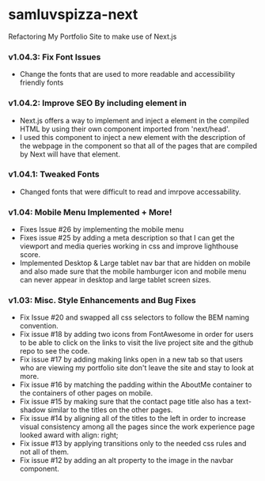 # samluvspizza-next
 Refactoring My Portfolio Site to make use of Next.js
 
### v1.04.3: Fix Font Issues
- Change the fonts that are used to more readable and accessibility friendly fonts 
 
### v1.04.2: Improve SEO By including <meta> element in <Head>
- Next.js offers a way to implement and inject a <head> element in the compiled HTML by using their own <Head> component imported from 'next/head'.
- I used this component to inject a new <meta> element with the description of the webpage in the <Layout> component so that all of the pages that are compiled by Next will have that <meta> element.

### v1.04.1: Tweaked Fonts
- Changed fonts that were difficult to read and imrpove accessability.
 
### v1.04: Mobile Menu Implemented + More!
- Fixes Issue #26 by implementing the mobile menu
- Fixes issue #25 by adding a meta description so that I can get the viewport and media queries working in css and improve lighthouse score.
- Implemented Desktop & Large tablet nav bar that are hidden on mobile and also made sure that the mobile hamburger icon and mobile menu can never appear in desktop and large tablet screen sizes.

### v1.03: Misc. Style Enhancements and Bug Fixes
- Fix Issue #20 and swapped all css selectors to follow the BEM naming convention.
- Fix issue #18 by adding two icons from FontAwesome in order for users to be able to click on the links to visit the live project site and the github repo to see the code.
- Fix issue #17 by adding making links open in a new tab so that users who are viewing my portfolio site don't leave the site and stay to look at more.
- Fix issue #16 by matching the padding within the AboutMe container to the containers of other pages on mobile.
- Fix issue #15 by making sure that the contact page title also has a text-shadow similar to the titles on the other pages.
- Fix issue #14 by aligning all of the titles to the left in order to increase visual consistency among all the pages since the work experience page looked award with align: right;
- Fix issue #13 by applying transitions only to the needed css rules and not all of them.
- Fix issue #12 by adding an alt property to the image in the navbar component.
